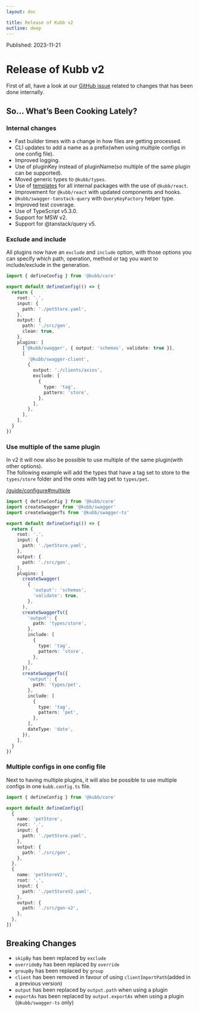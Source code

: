 ```yaml
---
layout: doc

title: Release of Kubb v2
outline: deep
---
```


Published: 2023-11-21

# Release of Kubb v2

First of all, have a look at our [GitHub issue](https://github.com/kubb-project/kubb/issues/556) related to changes that has been done internally.<br/>

## So… What’s Been Cooking Lately?

### Internal changes

- Fast builder times with a change in how files are getting processed.
- CLI updates to add a name as a prefix(when using multiple configs in one config file).
- Improved logging.
- Use of pluginKey instead of pluginName(so multiple of the same plugin can be supported).
- Moved generic types to `@kubb/types`.
- Use of [templates](/reference/templates) for all internal packages with the use of `@kubb/react`.
- Improvement for `@kubb/react` with updated components and hooks.
- `@kubb/swagger-tanstack-query` with `QueryKeyFactory` helper type.
- Improved test coverage.
- Use of TypeScript v5.3.0.
- Support for MSW v2.
- Support for @tanstack/query v5.

### Exclude and include

All plugins now have an `exclude` and `include` option, with those options you can specify which path, operation, method or tag you want to include/exclude in the generation.

```typescript [kubb.config.ts]
import { defineConfig } from '@kubb/core'

export default defineConfig(() => {
  return {
    root: '.',
    input: {
      path: './petStore.yaml',
    },
    output: {
      path: './src/gen',
      clean: true,
    },
    plugins: [
      ['@kubb/swagger', { output: 'schemas', validate: true }],
      [
        '@kubb/swagger-client',
        {
          output: './clients/axios',
          exclude: [
            {
              type: 'tag',
              pattern: 'store',
            },
          ],
        },
      ],
    ],
  }
})
```

### Use multiple of the same plugin

In v2 it will now also be possible to use multiple of the same plugin(with other options).<br/>
The following example will add the types that have a tag set to store to the `types/store` folder and the ones with tag pet to `types/pet`.<br/>

[/guide/configure#multiple](/guide/configure#multiple)

```typescript [kubb.config.ts]
import { defineConfig } from '@kubb/core'
import createSwagger from '@kubb/swagger'
import createSwaggerTs from '@kubb/swagger-ts'

export default defineConfig(() => {
  return {
    root: '.',
    input: {
      path: './petStore.yaml',
    },
    output: {
      path: './src/gen',
    },
    plugins: [
      createSwagger(
        {
          'output': 'schemas',
          'validate': true,
        },
      ),
      createSwaggerTs({
        'output': {
          path: 'types/store',
        },
        include: [
          {
            type: 'tag',
            pattern: 'store',
          },
        ],
      }),
      createSwaggerTs({
        'output': {
          path: 'types/pet',
        },
        include: [
          {
            type: 'tag',
            pattern: 'pet',
          },
        ],
        dateType: 'date',
      }),
    ],
  }
})
```

### Multiple configs in one config file

Next to having multiple plugins, it will also be possible to use multiple configs in one `kubb.config.ts` file.

```typescript [kubb.config.ts]
import { defineConfig } from '@kubb/core'

export default defineConfig([
  {
    name: 'petStore',
    root: '.',
    input: {
      path: './petStore.yaml',
    },
    output: {
      path: './src/gen',
    },
  },
  {
    name: 'petStoreV2',
    root: '.',
    input: {
      path: './petStoreV2.yaml',
    },
    output: {
      path: './src/gen-v2',
    },
  },
])
```

## Breaking Changes

- `skipBy` has been replaced by `exclude`
- `overrideBy` has been replaced by `override`
- `groupBy` has been replaced by `group`
- `client` has been removed in favour of using `clientImportPath`(added in a previous version)
- `output` has been replaced by `output.path` when using a plugin
- `exportAs` has been replaced by `output.exportAs` when using a plugin (`@kubb/swagger-ts` only)
